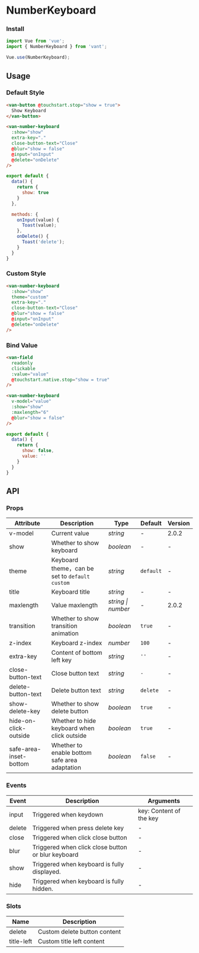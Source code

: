 # NumberKeyboard

### Install

``` javascript
import Vue from 'vue';
import { NumberKeyboard } from 'vant';

Vue.use(NumberKeyboard);
```

## Usage

### Default Style

```html
<van-button @touchstart.stop="show = true">
  Show Keyboard
</van-button>

<van-number-keyboard
  :show="show"
  extra-key="."
  close-button-text="Close"
  @blur="show = false"
  @input="onInput"
  @delete="onDelete"
/>
```

```javascript
export default {
  data() {
    return {
      show: true
    }
  },

  methods: {
    onInput(value) {
      Toast(value);
    },
    onDelete() {
      Toast('delete');
    }
  }
}
```

### Custom Style

```html
<van-number-keyboard
  :show="show"
  theme="custom"
  extra-key="."
  close-button-text="Close"
  @blur="show = false"
  @input="onInput"
  @delete="onDelete"
/>
```

### Bind Value

```html
<van-field
  readonly
  clickable
  :value="value"
  @touchstart.native.stop="show = true"
/>

<van-number-keyboard
  v-model="value"
  :show="show"
  :maxlength="6"
  @blur="show = false"
/>
```

```javascript
export default {
  data() {
    return {
      show: false,
      value: ''
    }
  }
}
```

## API

### Props

| Attribute | Description | Type | Default | Version |
|------|------|------|------|------|
| v-model | Current value | *string* | - | 2.0.2 |
| show | Whether to show keyboard | *boolean* | - | - |
| theme | Keyboard theme，can be set to `default` `custom` | *string* | `default` | - |
| title | Keyboard title | *string* | - | - |
| maxlength | Value maxlength | *string \| number* | - | 2.0.2 |
| transition | Whether to show transition animation | *boolean* | `true` | - |
| z-index | Keyboard z-index | *number* | `100` | - |
| extra-key | Content of bottom left key | *string* | `''` | - |
| close-button-text | Close button text | *string* | `-` | - |
| delete-button-text | Delete button text | *string* | `delete` | - |
| show-delete-key | Whether to show delete button | *boolean* | `true` | - |
| hide-on-click-outside | Whether to hide keyboard when click outside | *boolean* | `true` | - |
| safe-area-inset-bottom | Whether to enable bottom safe area adaptation | *boolean* | `false` | - |

### Events

| Event | Description | Arguments |
|------|------|------|
| input | Triggered when keydown | key: Content of the key |
| delete | Triggered when press delete key | - |
| close | Triggered when click close button | - |
| blur | Triggered when click close button or blur keyboard | - |
| show | Triggered when keyboard is fully displayed. | - |
| hide | Triggered when keyboard is fully hidden. | - |

### Slots

| Name | Description |
|------|------|
| delete | Custom delete button content |
| title-left | Custom title left content |
